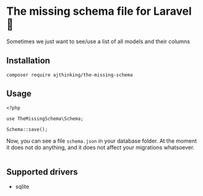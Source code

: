 # The missing schema file for Laravel :wrench:
Sometimes we just want to see/use a list of all models and their columns

## Installation

`composer require ajthinking/the-missing-schema`

## Usage

```
<?php

use TheMissingSchema\Schema;

Schema::save();
```

Now, you can see a file `schema.json` in your database folder. At the moment it does not do anything, and it does not affect your migrations whatsoever.

```
```

## Supported drivers
* sqlite
